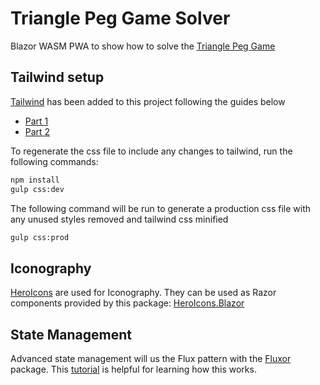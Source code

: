 # Triangle Peg Game Solver

Blazor WASM PWA to show how to solve the [Triangle Peg Game](https://www.google.com/search?q=triangle+peg+game&tbm=shop)

## Tailwind setup

[Tailwind](https://tailwindcss.com/docs) has been added to this project following the guides below

* [Part 1](https://chrissainty.com/integrating-tailwind-css-with-blazor-using-gulp-part-1/)
* [Part 2](https://chrissainty.com/integrating-tailwind-css-with-blazor-using-gulp-part-2/)

To regenerate the css file to include any changes to tailwind, run the following commands:

``` bash
npm install
gulp css:dev
```

The following command will be run to generate a production css file with any unused styles removed and tailwind css minified

``` bash
gulp css:prod
```

## Iconography

[HeroIcons](https://heroicons.com/) are used for Iconography. They can be used as Razor components provided by this package: [HeroIcons.Blazor](https://github.com/duaneedwards/heroicons/tree/master/blazor#readme)

## State Management

Advanced state management will us the Flux pattern with the [Fluxor](https://github.com/mrpmorris/Fluxor) package. This [tutorial](https://dev.to/mr_eking/advanced-blazor-state-management-using-fluxor-part-1-696) is helpful for learning how this works.

